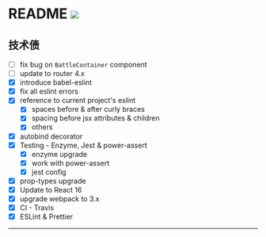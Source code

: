 # README [![][Badges: Travis CI]][Links: Travis CI]

## 技术债

* [ ] fix bug on `BattleContainer` component 
* [ ] update to router 4.x
* [x] introduce babel-eslint 
* [x] fix all eslint errors  
* [x] reference to current project's eslint
  * [x] spaces before & after curly braces
  * [x] spacing before jsx attributes & children
  * [x] others 
* [x] autobind decorator
* [x] Testing - Enzyme, Jest & power-assert
  * [x] enzyme upgrade 
  * [x] work with power-assert
  * [x] jest config 
* [x] prop-types upgrade 
* [x] Update to React 16
* [x] upgrade webpack to 3.x
* [x] CI - Travis
* [x] ESLint & Prettier

---

[Badges: Travis CI]: https://travis-ci.org/linesh-simplicity/basic-react.svg?branch=master
[Links: Travis CI]: https://travis-ci.org/linesh-simplicity/basic-react
